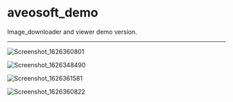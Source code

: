 # aveosoft_demo

Image_downloader and viewer demo version.

******************************************************************************************************************************
![Screenshot_1626360801](https://user-images.githubusercontent.com/87486230/125809161-22f84a8f-f7e9-4c62-aa05-25fc449039f8.png)


![Screenshot_1626348490](https://user-images.githubusercontent.com/87486230/125809077-2a043597-4550-4921-a90d-42100be1884b.png)

![Screenshot_1626361581](https://user-images.githubusercontent.com/87486230/125811287-758a4c7c-6578-4ba2-befb-794ecfc610b9.png)

![Screenshot_1626360822](https://user-images.githubusercontent.com/87486230/125809210-9488e1d0-40a6-469e-b3e1-314196e05378.png)

